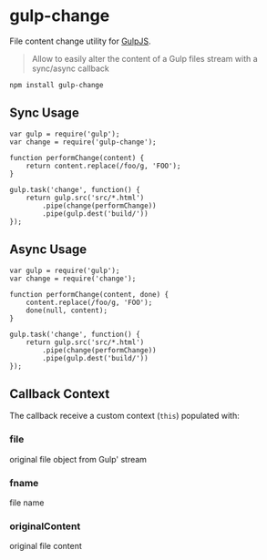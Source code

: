 gulp-change
===========

File content change utility for [GulpJS](http://gulpjs.com/).  

> Allow to easily alter the content of a Gulp files stream with a
> sync/async callback

    npm install gulp-change
    
## Sync Usage
    
    var gulp = require('gulp');
    var change = require('gulp-change');
    
    function performChange(content) {
        return content.replace(/foo/g, 'FOO');
    }
    
    gulp.task('change', function() {
        return gulp.src('src/*.html')
            .pipe(change(performChange))
            .pipe(gulp.dest('build/'))
    });

## Async Usage
    
    var gulp = require('gulp');
    var change = require('change');
    
    function performChange(content, done) {
        content.replace(/foo/g, 'FOO');
        done(null, content);
    }
    
    gulp.task('change', function() {
        return gulp.src('src/*.html')
            .pipe(change(performChange))
            .pipe(gulp.dest('build/'))
    });
    
## Callback Context

The callback receive a custom context (`this`) populated with:

### file

original file object from Gulp' stream

### fname

file name

### originalContent

original file content
